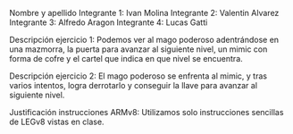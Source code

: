 Nombre y apellido 
Integrante 1: Ivan Molina
Integrante 2: Valentin Alvarez
Integrante 3: Alfredo Aragon
Integrante 4: Lucas Gatti

Descripción ejercicio 1: 
Podemos ver al mago poderoso adentrándose en una mazmorra, la puerta para avanzar al siguiente nivel, un mimic con forma de cofre y el cartel que indica en que nivel se encuentra.

Descripción ejercicio 2:
El mago poderoso se enfrenta al mimic, y tras varios intentos, logra derrotarlo y conseguir la llave para avanzar al siguiente nivel.


Justificación instrucciones ARMv8:
Utilizamos solo instrucciones sencillas de LEGv8 vistas en clase.

               
